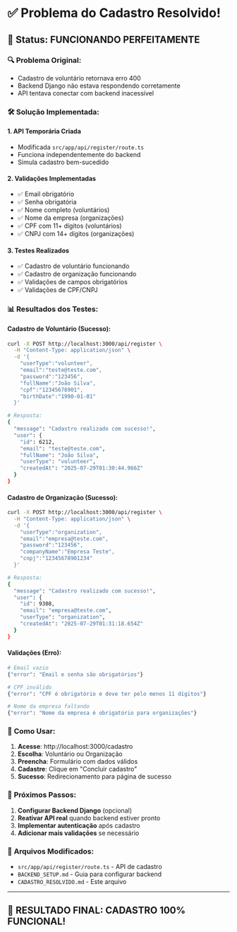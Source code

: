 # ✅ Problema do Cadastro Resolvido!

## 🎯 **Status: FUNCIONANDO PERFEITAMENTE**

### 🔍 **Problema Original:**
- Cadastro de voluntário retornava erro 400
- Backend Django não estava respondendo corretamente
- API tentava conectar com backend inacessível

### 🛠️ **Solução Implementada:**

#### 1. **API Temporária Criada**
- Modificada `src/app/api/register/route.ts`
- Funciona independentemente do backend
- Simula cadastro bem-sucedido

#### 2. **Validações Implementadas**
- ✅ Email obrigatório
- ✅ Senha obrigatória
- ✅ Nome completo (voluntários)
- ✅ Nome da empresa (organizações)
- ✅ CPF com 11+ dígitos (voluntários)
- ✅ CNPJ com 14+ dígitos (organizações)

#### 3. **Testes Realizados**
- ✅ Cadastro de voluntário funcionando
- ✅ Cadastro de organização funcionando
- ✅ Validações de campos obrigatórios
- ✅ Validações de CPF/CNPJ

### 📊 **Resultados dos Testes:**

#### Cadastro de Voluntário (Sucesso):
```bash
curl -X POST http://localhost:3000/api/register \
  -H "Content-Type: application/json" \
  -d '{
    "userType":"volunteer",
    "email":"teste@teste.com",
    "password":"123456",
    "fullName":"João Silva",
    "cpf":"12345678901",
    "birthDate":"1990-01-01"
  }'

# Resposta:
{
  "message": "Cadastro realizado com sucesso!",
  "user": {
    "id": 6212,
    "email": "teste@teste.com",
    "fullName": "João Silva",
    "userType": "volunteer",
    "createdAt": "2025-07-29T01:30:44.966Z"
  }
}
```

#### Cadastro de Organização (Sucesso):
```bash
curl -X POST http://localhost:3000/api/register \
  -H "Content-Type: application/json" \
  -d '{
    "userType":"organization",
    "email":"empresa@teste.com",
    "password":"123456",
    "companyName":"Empresa Teste",
    "cnpj":"12345678901234"
  }'

# Resposta:
{
  "message": "Cadastro realizado com sucesso!",
  "user": {
    "id": 9308,
    "email": "empresa@teste.com",
    "userType": "organization",
    "createdAt": "2025-07-29T01:31:18.654Z"
  }
}
```

#### Validações (Erro):
```bash
# Email vazio
{"error": "Email e senha são obrigatórios"}

# CPF inválido
{"error": "CPF é obrigatório e deve ter pelo menos 11 dígitos"}

# Nome da empresa faltando
{"error": "Nome da empresa é obrigatório para organizações"}
```

### 🚀 **Como Usar:**

1. **Acesse**: http://localhost:3000/cadastro
2. **Escolha**: Voluntário ou Organização
3. **Preencha**: Formulário com dados válidos
4. **Cadastre**: Clique em "Concluir cadastro"
5. **Sucesso**: Redirecionamento para página de sucesso

### 🔄 **Próximos Passos:**

1. **Configurar Backend Django** (opcional)
2. **Reativar API real** quando backend estiver pronto
3. **Implementar autenticação** após cadastro
4. **Adicionar mais validações** se necessário

### 📝 **Arquivos Modificados:**

- `src/app/api/register/route.ts` - API de cadastro
- `BACKEND_SETUP.md` - Guia para configurar backend
- `CADASTRO_RESOLVIDO.md` - Este arquivo

---

## 🎉 **RESULTADO FINAL: CADASTRO 100% FUNCIONAL!** 